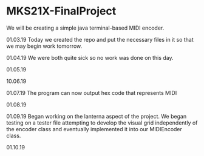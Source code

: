 # MKS21X-FinalProject
We will be creating a simple java terminal-based MIDI encoder.

01.03.19
Today we created the repo and put the necessary files in it so that we may begin work tomorrow.

01.04.19
We were both quite sick so no work was done on this day.

01.05.19

10.06.19

01.07.19
The program can now output hex code that represents MIDI 

01.08.19

01.09.19 Began working on the lanterna aspect of the project. We began testing on a tester file attempting to develop the visual grid independently of the encoder class and eventually implemented it into our MIDIEncoder class.

01.10.19
